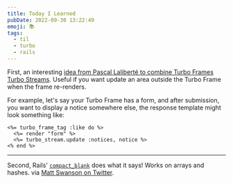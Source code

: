 ```yaml
---
title: Today I Learned
pubDate: 2022-09-30 13:22:49
emoji: 📚
tags:
  - til
  - turbo
  - rails
---
```


First, an interesting [idea from Pascal Laliberté to combine Turbo Frames Turbo Streams](https://discuss.hotwired.dev/t/rails-turbo-frame-flash-and-tooltips/3788/2). Useful if you want update an area outside the Turbo Frame when the frame re-renders.

For example, let's say your Turbo Frame has a form, and after submission, you want to display a notice somewhere else, the response template might look something like:

```erb
<%= turbo_frame_tag :like do %>
  <%= render "form" %>
  <%= turbo_stream.update :notices, notice %>
<% end %>
```

---

Second, Rails' [`compact_blank`](https://api.rubyonrails.org/classes/Enumerable.html#method-i-compact_blank) does what it says! Works on arrays and hashes. via [Matt Swanson on Twitter](https://twitter.com/_swanson/status/1574500221459087381).
